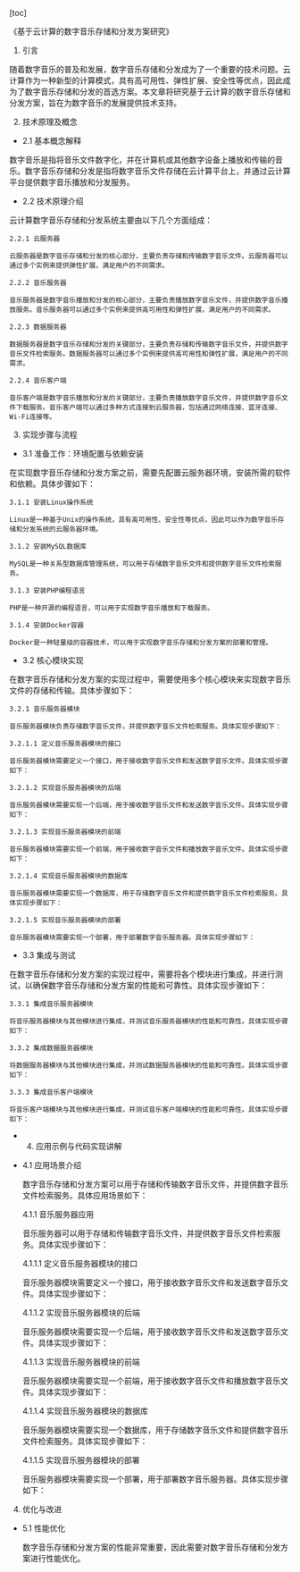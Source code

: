 
[toc]                    
                
                
《基于云计算的数字音乐存储和分发方案研究》

1. 引言

随着数字音乐的普及和发展，数字音乐存储和分发成为了一个重要的技术问题。云计算作为一种新型的计算模式，具有高可用性、弹性扩展、安全性等优点，因此成为了数字音乐存储和分发的首选方案。本文章将研究基于云计算的数字音乐存储和分发方案，旨在为数字音乐的发展提供技术支持。

2. 技术原理及概念

- 2.1 基本概念解释

数字音乐是指将音乐文件数字化，并在计算机或其他数字设备上播放和传输的音乐。数字音乐存储和分发是指将数字音乐文件存储在云计算平台上，并通过云计算平台提供数字音乐播放和分发服务。

- 2.2 技术原理介绍

云计算数字音乐存储和分发系统主要由以下几个方面组成：

    2.2.1 云服务器

    云服务器是数字音乐存储和分发的核心部分，主要负责存储和传输数字音乐文件。云服务器可以通过多个实例来提供弹性扩展，满足用户的不同需求。

    2.2.2 音乐服务器

    音乐服务器是数字音乐播放和分发的核心部分，主要负责播放数字音乐文件，并提供数字音乐播放服务。音乐服务器可以通过多个实例来提供高可用性和弹性扩展，满足用户的不同需求。

    2.2.3 数据服务器

    数据服务器是数字音乐存储和分发的关键部分，主要负责存储和传输数字音乐文件，并提供数字音乐文件检索服务。数据服务器可以通过多个实例来提供高可用性和弹性扩展，满足用户的不同需求。

    2.2.4 音乐客户端

    音乐客户端是数字音乐播放和分发的关键部分，主要负责播放数字音乐文件，并提供数字音乐文件下载服务。音乐客户端可以通过多种方式连接到云服务器，包括通过网络连接、蓝牙连接、Wi-Fi连接等。

3. 实现步骤与流程

- 3.1 准备工作：环境配置与依赖安装

在实现数字音乐存储和分发方案之前，需要先配置云服务器环境，安装所需的软件和依赖。具体步骤如下：

    3.1.1 安装Linux操作系统

    Linux是一种基于Unix的操作系统，具有高可用性、安全性等优点，因此可以作为数字音乐存储和分发系统的云服务器环境。

    3.1.2 安装MySQL数据库

    MySQL是一种关系型数据库管理系统，可以用于存储数字音乐文件和提供数字音乐文件检索服务。

    3.1.3 安装PHP编程语言

    PHP是一种开源的编程语言，可以用于实现数字音乐播放和下载服务。

    3.1.4 安装Docker容器

    Docker是一种轻量级的容器技术，可以用于实现数字音乐存储和分发方案的部署和管理。

- 3.2 核心模块实现

在数字音乐存储和分发方案的实现过程中，需要使用多个核心模块来实现数字音乐文件的存储和传输。具体步骤如下：

    3.2.1 音乐服务器模块

    音乐服务器模块负责存储数字音乐文件，并提供数字音乐文件检索服务。具体实现步骤如下：

    3.2.1.1 定义音乐服务器模块的接口

    音乐服务器模块需要定义一个接口，用于接收数字音乐文件和发送数字音乐文件。具体实现步骤如下：

    3.2.1.2 实现音乐服务器模块的后端

    音乐服务器模块需要实现一个后端，用于接收数字音乐文件和发送数字音乐文件。具体实现步骤如下：

    3.2.1.3 实现音乐服务器模块的前端

    音乐服务器模块需要实现一个前端，用于接收数字音乐文件和播放数字音乐文件。具体实现步骤如下：

    3.2.1.4 实现音乐服务器模块的数据库

    音乐服务器模块需要实现一个数据库，用于存储数字音乐文件和提供数字音乐文件检索服务。具体实现步骤如下：

    3.2.1.5 实现音乐服务器模块的部署

    音乐服务器模块需要实现一个部署，用于部署数字音乐服务器。具体实现步骤如下：

- 3.3 集成与测试

在数字音乐存储和分发方案的实现过程中，需要将各个模块进行集成，并进行测试，以确保数字音乐存储和分发方案的性能和可靠性。具体实现步骤如下：

    3.3.1 集成音乐服务器模块

    将音乐服务器模块与其他模块进行集成，并测试音乐服务器模块的性能和可靠性。具体实现步骤如下：

    3.3.2 集成数据服务器模块

    将数据服务器模块与其他模块进行集成，并测试数据服务器模块的性能和可靠性。具体实现步骤如下：

    3.3.3 集成音乐客户端模块

    将音乐客户端模块与其他模块进行集成，并测试音乐客户端模块的性能和可靠性。具体实现步骤如下：

- 4. 应用示例与代码实现讲解

- 4.1 应用场景介绍

    数字音乐存储和分发方案可以用于存储和传输数字音乐文件，并提供数字音乐文件检索服务。具体应用场景如下：

    4.1.1 音乐服务器应用

    音乐服务器可以用于存储和传输数字音乐文件，并提供数字音乐文件检索服务。具体实现步骤如下：

    4.1.1.1 定义音乐服务器模块的接口

    音乐服务器模块需要定义一个接口，用于接收数字音乐文件和发送数字音乐文件。具体实现步骤如下：

    4.1.1.2 实现音乐服务器模块的后端

    音乐服务器模块需要实现一个后端，用于接收数字音乐文件和发送数字音乐文件。具体实现步骤如下：

    4.1.1.3 实现音乐服务器模块的前端

    音乐服务器模块需要实现一个前端，用于接收数字音乐文件和播放数字音乐文件。具体实现步骤如下：

    4.1.1.4 实现音乐服务器模块的数据库

    音乐服务器模块需要实现一个数据库，用于存储数字音乐文件和提供数字音乐文件检索服务。具体实现步骤如下：

    4.1.1.5 实现音乐服务器模块的部署

    音乐服务器模块需要实现一个部署，用于部署数字音乐服务器。具体实现步骤如下：

4. 优化与改进

- 5.1 性能优化

    数字音乐存储和分发方案的性能非常重要，因此需要对数字音乐存储和分发方案进行性能优化。

